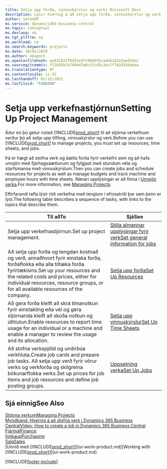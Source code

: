 ```yaml
---
title: Setja upp forða, vinnuskýrslur og verk| Microsoft Docs
description: Lýsir hvernig á að setja upp forða, vinnuskýrslur og verk til að stjórna verkefnum.
author: SorenGP
ms.service: dynamics365-business-central
ms.topic: conceptual
ms.devlang: na
ms.tgt_pltfrm: na
ms.workload: na
ms.search.keywords: projects
ms.date: 10/01/2020
ms.author: edupont
ms.openlocfilehash: ae031822f6d52e3fc066935cadab1d2e2ae924ac
ms.sourcegitcommit: ff2b55b7e790447e0c1fcd5c2ec7f7610338ebaa
ms.translationtype: HT
ms.contentlocale: is-IS
ms.lasthandoff: 02/15/2021
ms.locfileid: "5388300"
---
```

# <a name="setting-up-project-management"></a><span data-ttu-id="d02a7-103">Setja upp verkefnastjórnun</span><span class="sxs-lookup"><span data-stu-id="d02a7-103">Setting Up Project Management</span></span>
<span data-ttu-id="d02a7-104">Áður en þú getur notað [!INCLUDE[prod_short](includes/prod_short.md)] til að stjórna verkefnum verður þú að setja upp tilföng, vinnuskýrslur og verk.</span><span class="sxs-lookup"><span data-stu-id="d02a7-104">Before you can use [!INCLUDE[prod_short](includes/prod_short.md)] to manage projects, you must set up resources, time sheets, and jobs.</span></span>

<span data-ttu-id="d02a7-105">Þá er hægt að stofna verk og áætla forða fyrir verkefni sem og að hafa umsjón með fjárhagsáætlunum og fylgjast með stundum véla og starfsmanna með vinnuskýrslum.</span><span class="sxs-lookup"><span data-stu-id="d02a7-105">Then you can create jobs and schedule resources for projects as well as manage budgets and track machine and employee hours with time sheets.</span></span> <span data-ttu-id="d02a7-106">Nánari upplýsingar er að finna í [Umsjón verka](projects-manage-projects.md).</span><span class="sxs-lookup"><span data-stu-id="d02a7-106">For more information, see [Managing Projects](projects-manage-projects.md).</span></span>  

<span data-ttu-id="d02a7-107">Eftirfarandi tafla lýsir röð verkefna með tenglum í efnisatriði þar sem þeim er lýst.</span><span class="sxs-lookup"><span data-stu-id="d02a7-107">The following table describes a sequence of tasks, with links to the topics that describe them.</span></span>

| <span data-ttu-id="d02a7-108">Til að</span><span class="sxs-lookup"><span data-stu-id="d02a7-108">To</span></span> | <span data-ttu-id="d02a7-109">Sjá</span><span class="sxs-lookup"><span data-stu-id="d02a7-109">See</span></span> |
| --- | --- |
| <span data-ttu-id="d02a7-110">Setja upp verkefnastjórnun.</span><span class="sxs-lookup"><span data-stu-id="d02a7-110">Set up project management.</span></span>|[<span data-ttu-id="d02a7-111">Stilla almennar upplýsingar fyrir verk</span><span class="sxs-lookup"><span data-stu-id="d02a7-111">Set general information for jobs</span></span>](projects-how-setup-jobs.md#to-set-general-information-for-jobs)|
| <span data-ttu-id="d02a7-112">Að setja upp forða og tengdan kostnað og verð, annaðhvort fyrir einstaka forða, forðaflokka eða alla tiltæka forða fyrirtækisins.</span><span class="sxs-lookup"><span data-stu-id="d02a7-112">Set up your resources and the related costs and prices, either for individual resources, resource groups, or for all available resources of the company.</span></span> |[<span data-ttu-id="d02a7-113">Setja upp forða</span><span class="sxs-lookup"><span data-stu-id="d02a7-113">Set Up Resources</span></span>](projects-how-setup-resources.md) |
| <span data-ttu-id="d02a7-114">Að gera forða kleift að skrá tímanotkun fyrir einstakling eða vél og gera stjórnanda kleift að skoða notkun og úthlutun.</span><span class="sxs-lookup"><span data-stu-id="d02a7-114">Enable resources to report time usage for an individual or a machine and enable a manager to review the usage and its allocation.</span></span> |[<span data-ttu-id="d02a7-115">Setja upp vinnuskýrslur</span><span class="sxs-lookup"><span data-stu-id="d02a7-115">Set Up Time Sheets</span></span>](projects-how-setup-time-sheets.md) |
| <span data-ttu-id="d02a7-116">Að stofna verkspjöld og undirbúa verkhluta.</span><span class="sxs-lookup"><span data-stu-id="d02a7-116">Create job cards and prepare job tasks.</span></span> <span data-ttu-id="d02a7-117">Að setja upp verð fyrir vörur verks og verkforða og skilgreina bókunarflokka verks.</span><span class="sxs-lookup"><span data-stu-id="d02a7-117">Set up prices for job items and job resources and define job posting groups.</span></span> |[<span data-ttu-id="d02a7-118">Uppsetning verka</span><span class="sxs-lookup"><span data-stu-id="d02a7-118">Set Up Jobs</span></span>](projects-how-setup-jobs.md) |

## <a name="see-also"></a><span data-ttu-id="d02a7-119">Sjá einnig</span><span class="sxs-lookup"><span data-stu-id="d02a7-119">See Also</span></span>

[<span data-ttu-id="d02a7-120">Stjórna verkum</span><span class="sxs-lookup"><span data-stu-id="d02a7-120">Managing Projects</span></span>](projects-manage-projects.md)  
[<span data-ttu-id="d02a7-121">Myndband: Hvernig á að stofna verk í Dynamics 365 Business Central</span><span class="sxs-lookup"><span data-stu-id="d02a7-121">Video: How to create a job in Dynamics 365 Business Central</span></span>](https://www.youtube.com/watch?v=VqaPWr7BWmw)  
[<span data-ttu-id="d02a7-122">Fjármál</span><span class="sxs-lookup"><span data-stu-id="d02a7-122">Finance</span></span>](finance.md)  
[<span data-ttu-id="d02a7-123">Innkaup</span><span class="sxs-lookup"><span data-stu-id="d02a7-123">Purchasing</span></span>](purchasing-manage-purchasing.md)  
[<span data-ttu-id="d02a7-124">Sala</span><span class="sxs-lookup"><span data-stu-id="d02a7-124">Sales</span></span>](sales-manage-sales.md)  
<span data-ttu-id="d02a7-125">[Unnið með [!INCLUDE[prod_short](includes/prod_short.md)]](ui-work-product.md)</span><span class="sxs-lookup"><span data-stu-id="d02a7-125">[Working with [!INCLUDE[prod_short](includes/prod_short.md)]](ui-work-product.md)</span></span>  


[!INCLUDE[footer-include](includes/footer-banner.md)]